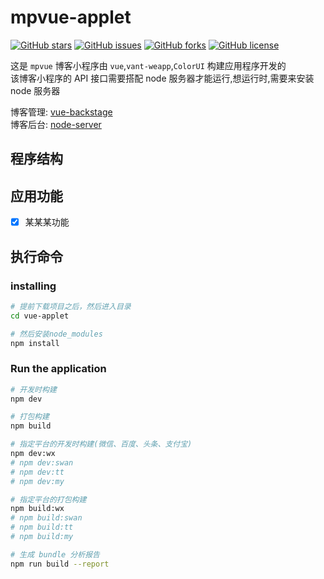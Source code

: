 # mpvue-applet

[![GitHub stars](https://img.shields.io/github/stars/MoonCheung/vue-applet.svg?style=flat-square)](https://github.com/MoonCheung/vue-applet/stargazers)
[![GitHub issues](https://img.shields.io/github/issues/MoonCheung/vue-applet.svg?style=flat-square)](https://github.com/MoonCheung/vue-applet/issues)
[![GitHub forks](https://img.shields.io/github/forks/MoonCheung/vue-applet.svg?style=flat-square)](https://github.com/MoonCheung/vue-applet/network)
[![GitHub license](https://img.shields.io/github/license/MoonCheung/vue-applet.svg?style=flat-square)](https://github.com/MoonCheung/vue-applet/blob/master/LICENSE)

这是 `mpvue` 博客小程序由 `vue`,`vant-weapp`,`ColorUI` 构建应用程序开发的 <br/>
该博客小程序的 API 接口需要搭配 node 服务器才能运行,想运行时,需要来安装 node 服务器 <br/>

博客管理: [vue-backstage](https://github.com/MoonCheung/vue-backstage) <br/>
博客后台: [node-server](https://github.com/MoonCheung/node-server)

## 程序结构

## 应用功能

* [x] 某某某功能

## 执行命令

### installing

```bash
# 提前下载项目之后，然后进入目录
cd vue-applet

# 然后安装node_modules
npm install
```

### Run the application

```bash
# 开发时构建
npm dev

# 打包构建
npm build

# 指定平台的开发时构建(微信、百度、头条、支付宝)
npm dev:wx
# npm dev:swan
# npm dev:tt
# npm dev:my

# 指定平台的打包构建
npm build:wx
# npm build:swan
# npm build:tt
# npm build:my

# 生成 bundle 分析报告
npm run build --report
```
